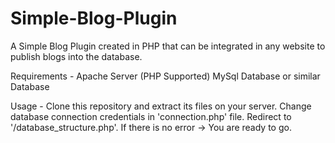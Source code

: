 # Simple-Blog-Plugin
A Simple Blog Plugin created in PHP that can be integrated in any website to publish blogs into the database.

Requirements - 
  Apache Server (PHP Supported)
  MySql Database or similar Database
  
Usage - 
  Clone this repository and extract its files on your server.
  Change database connection credentials in 'connection.php' file.
  Redirect to '/database_structure.php'.
  If there is no error -> You are ready to go.
